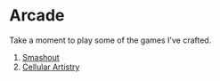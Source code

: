 # Arcade

Take a moment to play some of the games I've crafted.

1. [Smashout](https://pacna.github.io/smashout/)
2. [Cellular Artistry](https://pacna.github.io/cellular-artistry/)
